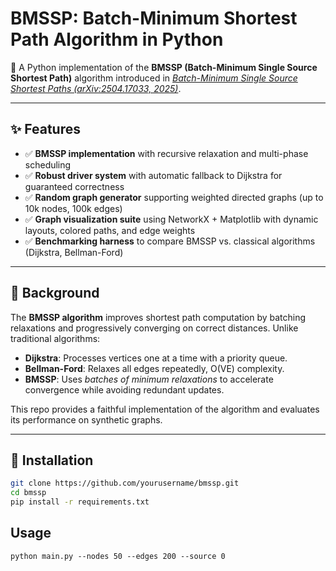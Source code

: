 # BMSSP: Batch-Minimum Shortest Path Algorithm in Python  

🚀 A Python implementation of the **BMSSP (Batch-Minimum Single Source Shortest Path)** algorithm introduced in *[Batch-Minimum Single Source Shortest Paths (arXiv:2504.17033, 2025)](https://arxiv.org/abs/2504.17033)*.  

---

## ✨ Features  
- ✅ **BMSSP implementation** with recursive relaxation and multi-phase scheduling  
- ✅ **Robust driver system** with automatic fallback to Dijkstra for guaranteed correctness  
- ✅ **Random graph generator** supporting weighted directed graphs (up to 10k nodes, 100k edges)  
- ✅ **Graph visualization suite** using NetworkX + Matplotlib with dynamic layouts, colored paths, and edge weights  
- ✅ **Benchmarking harness** to compare BMSSP vs. classical algorithms (Dijkstra, Bellman-Ford)  

---

## 📖 Background  
The **BMSSP algorithm** improves shortest path computation by batching relaxations and progressively converging on correct distances. Unlike traditional algorithms:  

- **Dijkstra**: Processes vertices one at a time with a priority queue.  
- **Bellman-Ford**: Relaxes all edges repeatedly, O(VE) complexity.  
- **BMSSP**: Uses *batches of minimum relaxations* to accelerate convergence while avoiding redundant updates.  

This repo provides a faithful implementation of the algorithm and evaluates its performance on synthetic graphs.  

---

## 🔧 Installation  

```bash
git clone https://github.com/yourusername/bmssp.git
cd bmssp
pip install -r requirements.txt
```
## Usage
```
python main.py --nodes 50 --edges 200 --source 0
```
